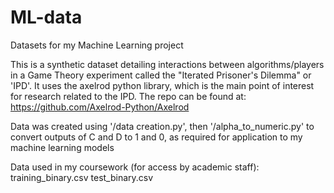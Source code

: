 # ML-data
Datasets for my Machine Learning project

This is a synthetic dataset detailing interactions between algorithms/players in a Game Theory experiment called the "Iterated Prisoner's Dilemma" or 'IPD'.
It uses the axelrod python library, which is the main point of interest for research related to the IPD. 
The repo can be found at: https://github.com/Axelrod-Python/Axelrod

Data was created using '/data creation.py', then '/alpha_to_numeric.py' to convert outputs of C and D to 1 and 0, as required for application to my machine learning models

Data used in my coursework (for access by academic staff):
  training_binary.csv
  test_binary.csv
